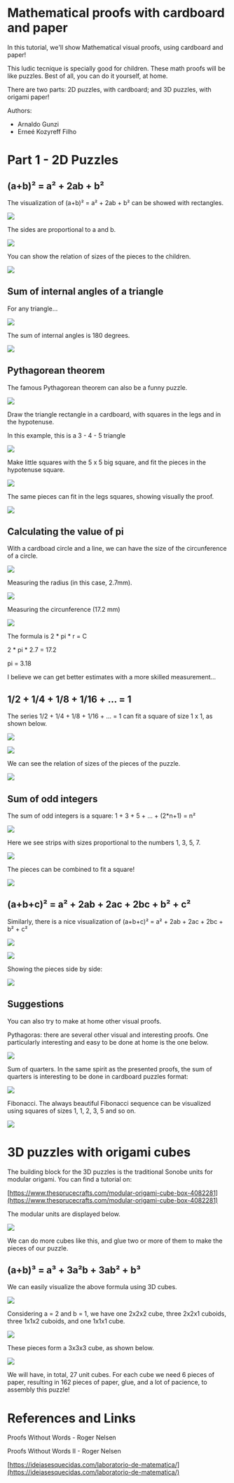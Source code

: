 # Mathematical proofs with cardboard and paper

In this tutorial, we'll show Mathematical visual proofs, using cardboard and paper!

This ludic tecnique is specially good for children. These math proofs will be like puzzles. Best of all, you can do it yourself, at home.

There are two parts: 2D puzzles, with cardboard; and 3D puzzles, with origami paper!

Authors:
- Arnaldo Gunzi
- Erneé Kozyreff Filho


# Part 1 - 2D Puzzles

## (a+b)² = a² + 2ab + b²

The visualization of (a+b)² = a² + 2ab + b² can be showed with rectangles.

![](AB_esquema.PNG)

The sides are proportional to a and b.


![](ab_01.jpeg)

You can show the relation of sizes of the pieces to the children.

![](ab_02.jpeg)


## Sum of internal angles of a triangle

For any triangle...

![](triangle01.jpeg)

The sum of internal angles is 180 degrees.

![](triangle02.jpeg)

## Pythagorean theorem

The famous Pythagorean theorem can also be a funny puzzle.

![](Pitagoras_esquema.PNG)

Draw the triangle rectangle in a cardboard, with squares in the legs and in the hypotenuse.

In this example, this is a 3 - 4 - 5 triangle

![](Pitagoras_moldura.jpeg)

Make little squares with the 5 x 5 big square, and fit the pieces in the hypotenuse square.

![](pitagoras03.jpeg)

The same pieces can fit in the legs squares, showing visually the proof.

![](pitagoras02.jpeg)


## Calculating the value of pi

With a cardboad circle and a line, we can have the size of the circunference of a circle.

![](circle01.jpeg)

Measuring the radius (in this case, 2.7mm).

![](circle02.jpeg)

Measuring the circunference (17.2 mm)

![](circle03.png)

The formula is 2 * pi * r = C

2 * pi * 2.7 = 17.2

pi = 	3.18

I believe we can get better estimates with a more skilled measurement...


## 1/2 + 1/4 + 1/8 + 1/16 + ... = 1

The series 1/2 + 1/4 + 1/8 + 1/16 + ... = 1 can fit a square of size 1 x 1, as shown below.

![](Soma_meio_esquema.PNG)

![](somameio_01.jpeg)

We can see the relation of sizes of the pieces of the puzzle.

![](somameio_02.jpeg)


## Sum of odd integers

The sum of odd integers is a square:
1 + 3 + 5 + ... + (2*n+1) = n²

![](135_esquema.PNG)

Here we see strips with sizes proportional to the numbers 1, 3, 5, 7.

![](somaImpares_01.jpeg)

The pieces can be combined to fit a square!

![](somaimpares_02.jpeg)





## (a+b+c)² = a² + 2ab + 2ac + 2bc + b² + c²

Similarly, there is a nice visualization of (a+b+c)² = a² + 2ab + 2ac + 2bc + b² + c²

![](ABC_esquema.PNG)

![](abc_02.jpeg)


Showing the pieces side by side:

![](abc_01.jpeg)

## Suggestions


You can also try to make at home other visual proofs.

Pythagoras: there are several other visual and interesting proofs. One particularly interesting and easy to be done at home is the one below.

![](pitagoras_alt.png)

Sum of quarters. In the same spirit as the presented proofs, the sum of quarters is interesting to be done in cardboard puzzles format:

![](umquarto_esquema.PNG)

Fibonacci. The always beautiful Fibonacci sequence can be visualized using squares of sizes 1, 1, 2, 3, 5 and so on.

![](fibonacci-retangular.png)



# 3D puzzles with origami cubes


The building block for the 3D puzzles is the traditional Sonobe units for modular origami. You can find a tutorial on:

[https://www.thesprucecrafts.com/modular-origami-cube-box-4082281](https://www.thesprucecrafts.com/modular-origami-cube-box-4082281)

The modular units are displayed below.

![](origamicubes.jpeg)


We can do more cubes like this, and glue two or more of them to make the pieces of our puzzle.



## (a+b)³ = a³ + 3a²b + 3ab² + b³

We can easily visualize the above formula using 3D cubes.

![](abcubo_esquema.PNG)


Considering a = 2 and b = 1, we have one 2x2x2 cube, three 2x2x1 cuboids, three 1x1x2 cuboids, and one 1x1x1 cube.

![](ab_cubo01.jpeg)

These pieces form a 3x3x3 cube, as shown below.

![](ab_cubo02.jpeg)


We will have, in total, 27 unit cubes. For each cube we need 6 pieces of paper, resulting in 162 pieces of paper, glue, and a lot of pacience, to assembly this puzzle!






# References and Links

Proofs Without Words - Roger Nelsen

Proofs Without Words II - Roger Nelsen

[https://ideiasesquecidas.com/laboratorio-de-matematica/](https://ideiasesquecidas.com/laboratorio-de-matematica/)




